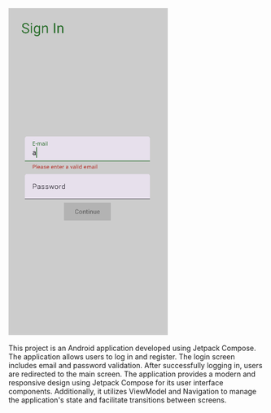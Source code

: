 ![logo](https://github.com/Ahmetkaragunlu/LoginScreen/blob/main/app.png?raw=true)

This project is an Android application developed using Jetpack Compose. The application allows users to log in and register. The login screen includes email and password validation. 
After successfully logging in, users are redirected to the main screen. The application provides a modern and responsive design using Jetpack Compose for its user interface components. 
Additionally, it utilizes ViewModel and Navigation to manage the application's state and facilitate transitions between screens.
